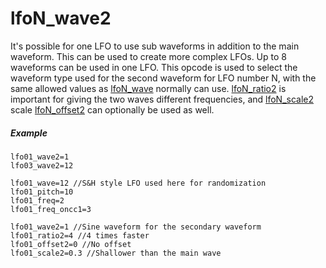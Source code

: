 ---
---
# lfoN_wave2

It's possible for one LFO to use sub waveforms in addition to the main waveform.
This can be used to create more complex LFOs. Up to 8 waveforms can be used in
one LFO. This opcode is used to select the waveform type used for the second
waveform for LFO number N, with the same allowed values as [lfoN_wave](lfoN_wave)
normally can use. [lfoN_ratio2](lfoN_ratio) is important for giving the
two waves different frequencies, and [lfoN_scale2](lfoN_scale) scale
[lfoN_offset2](lfoN_offset) can optionally be used as well.

##### Example

```
lfo01_wave2=1
lfo03_wave2=12
```

```
lfo01_wave=12 //S&H style LFO used here for randomization
lfo01_pitch=10
lfo01_freq=2
lfo01_freq_oncc1=3

lfo01_wave2=1 //Sine waveform for the secondary waveform
lfo01_ratio2=4 //4 times faster
lfo01_offset2=0 //No offset
lfo01_scale2=0.3 //Shallower than the main wave
```
